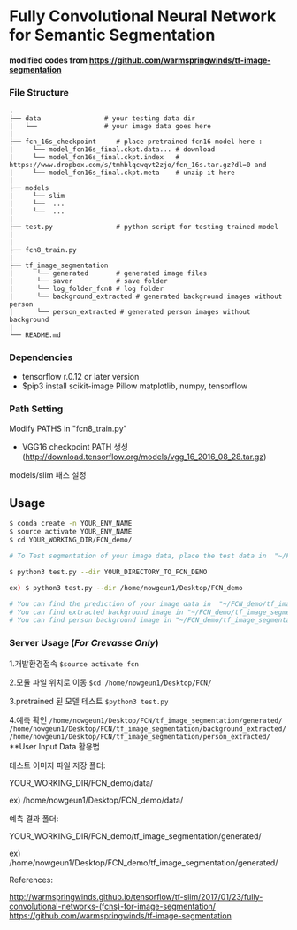 # Fully Convolutional Neural Network for Semantic Segmentation

#### modified codes from https://github.com/warmspringwinds/tf-image-segmentation

### File Structure
    .
    ├── data                # your testing data dir
    |   └──                 # your image data goes here 
    |
    ├── fcn_16s_checkpoint     # place pretrained fcn16 model here :
    |     └── model_fcn16s_final.ckpt.data... # download 
    |     └── model_fcn16s_final.ckpt.index   # https://www.dropbox.com/s/tmhblqcwqvt2zjo/fcn_16s.tar.gz?dl=0 and 
    |     └── model_fcn16s_final.ckpt.meta    # unzip it here
    |     
    ├── models              
    |     └── slim
    |     └──  ...
    |     └──  ...
    |     
    ├── test.py                # python script for testing trained model
    |
    |
    ├── fcn8_train.py
    |
    ├── tf_image_segmentation
    |      └── generated       # generated image files
    |      └── saver           # save folder
    |      └── log_folder_fcn8 # log folder
    |      └── background_extracted # generated background images without person
    |      └── person_extracted # generated person images without background
    |     
    └── README.md
  

### Dependencies
- tensorflow r.0.12 or later version
- $pip3 install scikit-image Pillow matplotlib, numpy, tensorflow


### Path Setting

Modify PATHS in "fcn8_train.py"

- VGG16 checkpoint PATH 생성 (http://download.tensorflow.org/models/vgg_16_2016_08_28.tar.gz)

models/slim 패스 설정

## Usage
```sh
$ conda create -n YOUR_ENV_NAME
$ source activate YOUR_ENV_NAME
$ cd YOUR_WORKING_DIR/FCN_demo/

# To Test segmentation of your image data, place the test data in  "~/FCN_demo/data/" directory 

$ python3 test.py --dir YOUR_DIRECTORY_TO_FCN_DEMO

ex) $ python3 test.py --dir /home/nowgeun1/Desktop/FCN_demo

# You can find the prediction of your image data in  "~/FCN_demo/tf_image_segmentation/generated/"
# You can find extracted background image in "~/FCN_demo/tf_image_segmentation/background_extracted/"
# You can find person background image in "~/FCN_demo/tf_image_segmentation/person_extracted/"
```

### Server Usage (*For Crevasse Only*)

1.개발환경접속
` $source activate fcn
`

2.모듈 파일 위치로 이동
`$cd /home/nowgeun1/Desktop/FCN/
`


3.pretrained 된 모델 테스트
`$python3 test.py
`


4.예측 확인
`
/home/nowgeun1/Desktop/FCN/tf_image_segmentation/generated/
/home/nowgeun1/Desktop/FCN/tf_image_segmentation/background_extracted/
/home/nowgeun1/Desktop/FCN/tf_image_segmentation/person_extracted/
`
**User Input Data 활용법

테스트 이미지 파일 저장 폴더:

YOUR_WORKING_DIR/FCN_demo/data/

ex) /home/nowgeun1/Desktop/FCN_demo/data/


예측 결과 폴더:

YOUR_WORKING_DIR/FCN_demo/tf_image_segmentation/generated/

ex) /home/nowgeun1/Desktop/FCN_demo/tf_image_segmentation/generated/



References:

http://warmspringwinds.github.io/tensorflow/tf-slim/2017/01/23/fully-convolutional-networks-(fcns)-for-image-segmentation/
https://github.com/warmspringwinds/tf-image-segmentation

